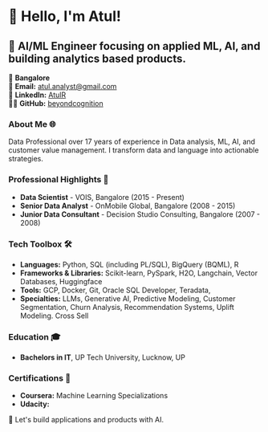# 👋 Hello, I'm Atul!

## 🚀 AI/ML Engineer focusing on applied ML, AI, and building analytics based products.

📍 **Bangalore**  
📧 **Email:** [atul.analyst@gmail.com](mailto:atul.analyst@gmail.com)  
🔗 **LinkedIn:** [AtulR](https://www.linkedin.com/in/atulanalyst)  
👨‍💻 **GitHub:** [beyondcognition](https://github.com/beyondcognition)


### About Me 🌐
Data Professional over 17 years of experience in Data analysis, ML, AI, and customer value management. I transform data and language into actionable strategies.


### Professional Highlights 🌟
- **Data Scientist** - VOIS, Bangalore (2015 - Present)
- **Senior Data Analyst** - OnMobile Global, Bangalore (2008 - 2015)
- **Junior Data Consultant** - Decision Studio Consulting, Bangalore (2007 - 2008)

### Tech Toolbox 🛠️
- **Languages:** Python, SQL (including PL/SQL), BigQuery (BQML), R
- **Frameworks & Libraries:** Scikit-learn, PySpark, H2O, Langchain, Vector Databases, Huggingface
- **Tools:** GCP, Docker, Git, Oracle SQL Developer, Teradata,
- **Specialties:** LLMs, Generative AI, Predictive Modeling, Customer Segmentation, Churn Analysis, Recommendation Systems, Uplift Modeling. Cross Sell

### Education 🎓
- **Bachelors in IT**, UP Tech University, Lucknow, UP

### Certifications 📜
- **Coursera:** Machine Learning Specializations
- **Udacity:** 

🔗 Let's build applications and products with AI.
